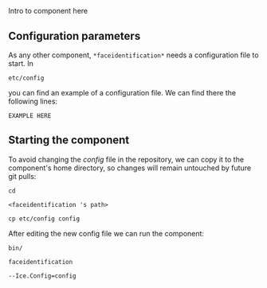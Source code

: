 ```
```
#
``` faceidentification
```
Intro to component here


## Configuration parameters
As any other component,
``` *faceidentification* ```
needs a configuration file to start. In

    etc/config

you can find an example of a configuration file. We can find there the following lines:

    EXAMPLE HERE

    
## Starting the component
To avoid changing the *config* file in the repository, we can copy it to the component's home directory, so changes will remain untouched by future git pulls:

    cd

``` <faceidentification 's path> ```

    cp etc/config config
    
After editing the new config file we can run the component:

    bin/

```faceidentification ```

    --Ice.Config=config

